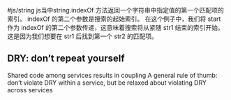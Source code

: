 #js/string
js当中string.indexOf 方法返回一个字符串中指定值的第一个匹配项的索引。
indexOf 的第二个参数是搜索的起始索引。
在这个例子中，我们将 start 作为 indexOf 的第二个参数传递，这意味着搜索将从紧随 str1 结束的索引开始。这是因为我们想要在 str1 后找到第一个 str2 的匹配项。


## DRY: don’t repeat yourself

Shared code among services results in coupling
A general rule of thumb: don’t violate DRY within a service, but be relaxed about violating DRY across services